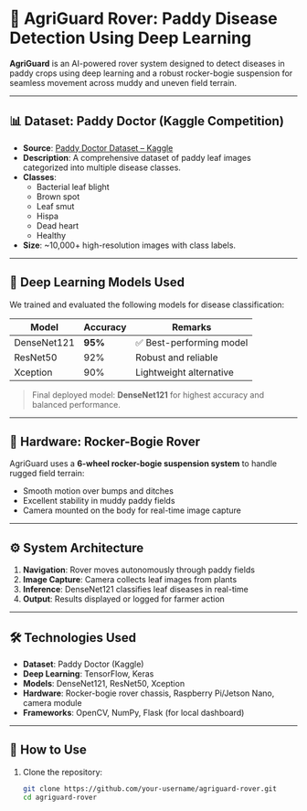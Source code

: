 # 🌾 AgriGuard Rover: Paddy Disease Detection Using Deep Learning

**AgriGuard** is an AI-powered rover system designed to detect diseases in paddy crops using deep learning and a robust rocker-bogie suspension for seamless movement across muddy and uneven field terrain.

---

## 📊 Dataset: Paddy Doctor (Kaggle Competition)

- **Source**: [Paddy Doctor Dataset – Kaggle](https://www.kaggle.com/competitions/paddy-disease-classification/)
- **Description**: A comprehensive dataset of paddy leaf images categorized into multiple disease classes.
- **Classes**:
  - Bacterial leaf blight
  - Brown spot
  - Leaf smut
  - Hispa
  - Dead heart
  - Healthy
- **Size**: ~10,000+ high-resolution images with class labels.

---

## 🧠 Deep Learning Models Used

We trained and evaluated the following models for disease classification:

| Model       | Accuracy | Remarks                      |
|-------------|----------|------------------------------|
| DenseNet121 | **95%**  | ✅ Best-performing model     |
| ResNet50    | 92%      | Robust and reliable          |
| Xception    | 90%      | Lightweight alternative      |

> Final deployed model: **DenseNet121** for highest accuracy and balanced performance.

---

## 🤖 Hardware: Rocker-Bogie Rover

AgriGuard uses a **6-wheel rocker-bogie suspension system** to handle rugged field terrain:
- Smooth motion over bumps and ditches
- Excellent stability in muddy paddy fields
- Camera mounted on the body for real-time image capture

---

## ⚙️ System Architecture

1. **Navigation**: Rover moves autonomously through paddy fields
2. **Image Capture**: Camera collects leaf images from plants
3. **Inference**: DenseNet121 classifies leaf diseases in real-time
4. **Output**: Results displayed or logged for farmer action

---

## 🛠 Technologies Used

- **Dataset**: Paddy Doctor (Kaggle)
- **Deep Learning**: TensorFlow, Keras
- **Models**: DenseNet121, ResNet50, Xception
- **Hardware**: Rocker-bogie rover chassis, Raspberry Pi/Jetson Nano, camera module
- **Frameworks**: OpenCV, NumPy, Flask (for local dashboard)

---

## 🚀 How to Use

1. Clone the repository:
   ```bash
   git clone https://github.com/your-username/agriguard-rover.git
   cd agriguard-rover

